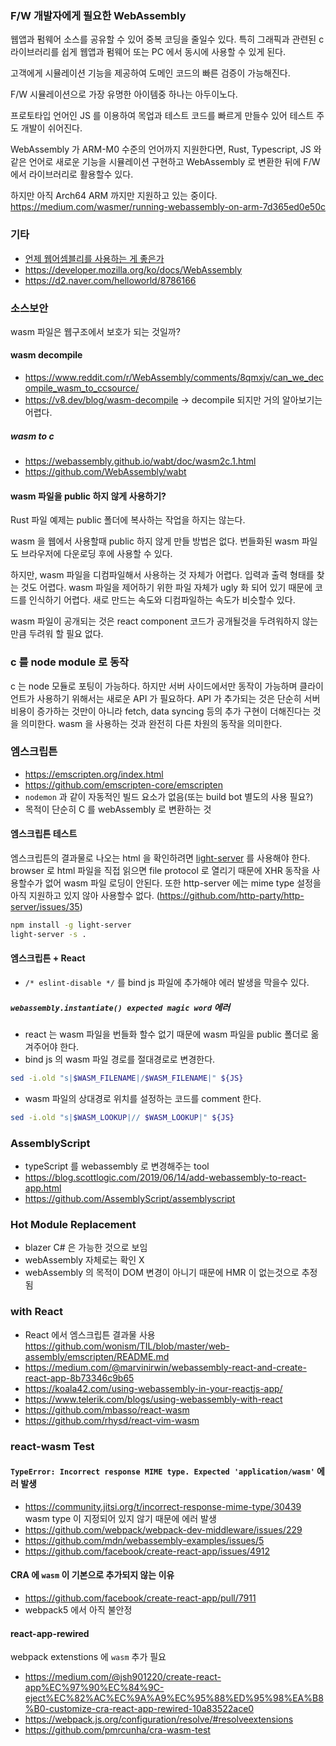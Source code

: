 ### F/W 개발자에게 필요한 WebAssembly
웹앱과 펌웨어 소스를 공유할 수 있어 중복 코딩을 줄일수 있다.
특히 그래픽과 관련된 c 라이브러리를 쉽게 웹앱과 펌웨어 또는 PC 에서 동시에 사용할 수 있게 된다.

고객에게 시뮬레이션 기능을 제공하여 도메인 코드의 빠른 검증이 가능해진다.

F/W 시뮬레이션으로 가장 유명한 아이템중 하나는 아두이노다.

프로토타입 언어인 JS 를 이용하여 목업과 테스트 코드를 빠르게 만들수 있어 테스트 주도 개발이 쉬어진다.

WebAssembly 가 ARM-M0 수준의 언어까지 지원한다면,
Rust, Typescript, JS 와 같은 언어로 새로운 기능을 시뮬레이션 구현하고 WebAssembly 로 변환한 뒤에 F/W 에서 라이브러리로 활용할수 있다.

하지만 아직 Arch64 ARM 까지만 지원하고 있는 중이다.
https://medium.com/wasmer/running-webassembly-on-arm-7d365ed0e50c

### 기타
* [언제 웹어셈블리를 사용하는 게 좋은가](https://engineering.huiseoul.com/%EC%9E%90%EB%B0%94%EC%8A%A4%ED%81%AC%EB%A6%BD%ED%8A%B8%EB%8A%94-%EC%96%B4%EB%96%BB%EA%B2%8C-%EC%9E%91%EB%8F%99%ED%95%98%EB%8A%94%EA%B0%80-%EC%9B%B9%EC%96%B4%EC%85%88%EB%B8%94%EB%A6%AC%EC%99%80%EC%9D%98-%EB%B9%84%EA%B5%90-%EC%96%B8%EC%A0%9C-%EC%9B%B9%EC%96%B4%EC%85%88%EB%B8%94%EB%A6%AC%EB%A5%BC-%EC%82%AC%EC%9A%A9%ED%95%98%EB%8A%94-%EA%B2%8C-%EC%A2%8B%EC%9D%80%EA%B0%80-cf48a576ca3)
* https://developer.mozilla.org/ko/docs/WebAssembly
* https://d2.naver.com/helloworld/8786166

### 소스보안
wasm 파일은 웹구조에서 보호가 되는 것일까?

#### wasm decompile
* https://www.reddit.com/r/WebAssembly/comments/8qmxjv/can_we_decompile_wasm_to_ccsource/
* https://v8.dev/blog/wasm-decompile → decompile 되지만 거의 알아보기는 어렵다.

##### wasm to c
* https://webassembly.github.io/wabt/doc/wasm2c.1.html
* https://github.com/WebAssembly/wabt

#### wasm 파일을 public 하지 않게 사용하기?
Rust 파일 예제는 public 폴더에 복사하는 작업을 하지는 않는다.

wasm 을 웹에서 사용할때 public 하지 않게 만들 방법은 없다.
번들화된 wasm 파일도 브라우저에 다운로딩 후에 사용할 수 있다.

하지만, wasm 파일을 디컴파일해서 사용하는 것 자체가 어렵다.
입력과 출력 형태를 찾는 것도 어렵다.
wasm 파일을 제어하기 위한 파일 자체가 ugly 화 되어 있기 때문에 코드를 인식하기 어렵다.
새로 만드는 속도와 디컴파일하는 속도가 비슷할수 있다.

wasm 파일이 공개되는 것은 react component 코드가 공개될것을 두려워하지 않는 만큼 두려워 할 필요 없다.

### c 를 node module 로 동작
c 는 node 모듈로 포팅이 가능하다.
하지만 서버 사이드에서만 동작이 가능하며 클라이언트가 사용하기 위해서는 새로운 API 가 필요하다.
API 가 추가되는 것은 단순히 서버 비용이 증가하는 것만이 아니라 fetch, data syncing 등의 추가 구현이 더해진다는 것을 의미한다.
wasm 을 사용하는 것과 완전히 다른 차원의 동작을 의미한다.

### 엠스크립튼
* https://emscripten.org/index.html
* https://github.com/emscripten-core/emscripten
* `nodemon` 과 같이 자동적인 빌드 요소가 없음(또는 build bot 별도의 사용 필요?)
* 목적이 단순히 C 를 webAssembly 로 변환하는 것

#### 엠스크립튼 테스트
엠스크립튼의 결과물로 나오는 html 을 확인하려면 [light-server](https://github.com/txchen/light-server) 를 사용해야 한다.
browser 로 html 파일을 직접 읽으면 file protocol 로 열리기 때문에 XHR 동작을 사용할수가 없어 wasm 파일 로딩이 안된다.
또한 http-server 에는 mime type 설정을 아직 지원하고 있지 않아 사용할수 없다. (https://github.com/http-party/http-server/issues/35)

```sh
npm install -g light-server
light-server -s .
```

#### 엠스크립튼 + React
* `/* eslint-disable */` 를 bind js 파일에 추가해야 에러 발생을 막을수 있다.

##### `webassembly.instantiate() expected magic word` 에러
* react 는 wasm 파일을 번들화 할수 없기 때문에 wasm 파일을 public 폴더로 옮겨주어야 한다.
* bind js 의 wasm 파일 경로를 절대경로로 변경한다.
```sh
sed -i.old "s|$WASM_FILENAME|/$WASM_FILENAME|" ${JS}
```
* wasm 파일의 상대경로 위치를 설정하는 코드를 comment 한다.
```sh
sed -i.old "s|$WASM_LOOKUP|// $WASM_LOOKUP|" ${JS}
``` 

### AssemblyScript
* typeScript 를 webassembly 로 변경해주는 tool
* https://blog.scottlogic.com/2019/06/14/add-webassembly-to-react-app.html
* https://github.com/AssemblyScript/assemblyscript

### Hot Module Replacement
* blazer C# 은 가능한 것으로 보임
* webAssembly 자체로는 확인 X
* webAssembly 의 목적이 DOM 변경이 아니기 때문에 HMR 이 없는것으로 추정됨

### with React
* React 에서 엠스크립튼 결과물 사용 https://github.com/wonism/TIL/blob/master/web-assembly/emscripten/README.md
* https://medium.com/@marvinirwin/webassembly-react-and-create-react-app-8b73346c9b65
* https://koala42.com/using-webassembly-in-your-reactjs-app/
* https://www.telerik.com/blogs/using-webassembly-with-react
* https://github.com/mbasso/react-wasm
* https://github.com/rhysd/react-vim-wasm

### react-wasm Test
#### `TypeError: Incorrect response MIME type. Expected 'application/wasm'` 에러 발생
* https://community.jitsi.org/t/incorrect-response-mime-type/30439 wasm type 이 지정되어 있지 않기 때문에 에러 발생
* https://github.com/webpack/webpack-dev-middleware/issues/229
* https://github.com/mdn/webassembly-examples/issues/5
* https://github.com/facebook/create-react-app/issues/4912

#### CRA 에 `wasm` 이 기본으로 추가되지 않는 이유
* https://github.com/facebook/create-react-app/pull/7911
* webpack5 에서 아직 불안정

#### react-app-rewired
webpack extenstions 에 `wasm` 추가 필요
* https://medium.com/@jsh901220/create-react-app%EC%97%90%EC%84%9C-eject%EC%82%AC%EC%9A%A9%EC%95%88%ED%95%98%EA%B8%B0-customize-cra-react-app-rewired-10a83522ace0
* https://webpack.js.org/configuration/resolve/#resolveextensions
* https://github.com/pmrcunha/cra-wasm-test
